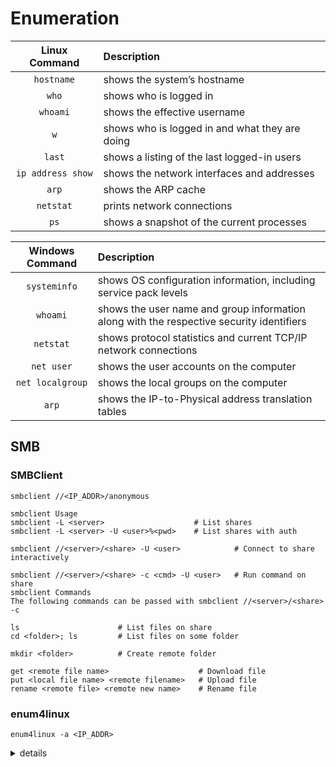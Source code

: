 # Enumeration

|Linux Command|Description|
|:----:|:----|
|`hostname`|shows the system’s hostname|
|`who`|shows who is logged in|
|`whoami`|shows the effective username|
|`w`|shows who is logged in and what they are doing|
|`last`|shows a listing of the last logged-in users|
|`ip address show`|shows the network interfaces and addresses|
|`arp`|shows the ARP cache|
|`netstat`|prints network connections|
|`ps`|shows a snapshot of the current processes|


|Windows Command|Description|
|:----:|:----|
|`systeminfo`|shows OS configuration information, including service pack levels|
|`whoami`|shows the user name and group information along with the respective security identifiers|
|`netstat`|shows protocol statistics and current TCP/IP network connections|
|`net user`|shows the user accounts on the computer|
|`net localgroup`|shows the local groups on the computer|
|`arp`|shows the IP-to-Physical address translation tables|

## SMB
### SMBClient
`smbclient //<IP_ADDR>/anonymous`  
```
smbclient Usage
smbclient -L <server>                    # List shares
smbclient -L <server> -U <user>%<pwd>    # List shares with auth

smbclient //<server>/<share> -U <user>            # Connect to share interactively

smbclient //<server>/<share> -c <cmd> -U <user>   # Run command on share
smbclient Commands
The following commands can be passed with smbclient //<server>/<share> -c

ls                      # List files on share
cd <folder>; ls         # List files on some folder

mkdir <folder>          # Create remote folder

get <remote file name>                    # Download file
put <local file name> <remote filename>   # Upload file
rename <remote file> <remote new name>    # Rename file
```
### enum4linux
```
enum4linux -a <IP_ADDR>
```  
<details>
<summary>details</summary>  

```
 enum4linux 10.10.215.115
Starting enum4linux v0.9.1 ( http://labs.portcullis.co.uk/application/enum4linux/ ) on Wed Jul 26 11:22:29 2023

 =========================================( Target Information )=========================================

Target ........... 10.10.215.115
RID Range ........ 500-550,1000-1050
Username ......... ''
Password ......... ''
Known Usernames .. administrator, guest, krbtgt, domain admins, root, bin, none

~ ~ ~ ~ ~ ~ ~ ~
~ ~ ~ ~ ~ ~ ~ ~

==================( Users on 10.10.215.115 via RID cycling (RIDS: 500-550,1000-1050) )==================


[I] Found new SID: 
S-1-22-1

[I] Found new SID: 
S-1-5-32

[I] Found new SID: 
S-1-5-32

[I] Found new SID: 
S-1-5-32

[I] Found new SID: 
S-1-5-32

[+] Enumerating users using SID S-1-5-21-2853212168-2008227510-3551253869 and logon username '', password ''

S-1-5-21-2853212168-2008227510-3551253869-501 BASIC2\nobody (Local User)
S-1-5-21-2853212168-2008227510-3551253869-513 BASIC2\None (Domain Group)

[+] Enumerating users using SID S-1-22-1 and logon username '', password ''

S-1-22-1-1000 Unix User\kay (Local User)
S-1-22-1-1001 Unix User\jan (Local User)

[+] Enumerating users using SID S-1-5-32 and logon username '', password ''

S-1-5-32-544 BUILTIN\Administrators (Local Group)
S-1-5-32-545 BUILTIN\Users (Local Group)
S-1-5-32-546 BUILTIN\Guests (Local Group)
S-1-5-32-547 BUILTIN\Power Users (Local Group)
S-1-5-32-548 BUILTIN\Account Operators (Local Group)
S-1-5-32-549 BUILTIN\Server Operators (Local Group)
S-1-5-32-550 BUILTIN\Print Operators (Local Group)

```
</details>